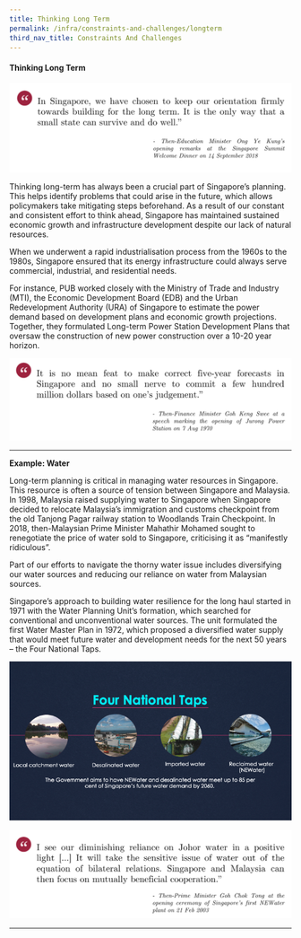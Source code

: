 ```yaml
---
title: Thinking Long Term
permalink: /infra/constraints-and-challenges/longterm
third_nav_title: Constraints And Challenges
---
```

#### Thinking Long Term

![Alt text for image on Isomer site](/images/infrastructure/constraints-and-challenges/Screenshot%202021-07-5355.png)

Thinking long-term has always been a crucial part of Singapore’s planning. This helps identify problems that could arise in the future, which allows policymakers take mitigating steps beforehand. As a result of our constant and consistent effort to think ahead, Singapore has maintained sustained economic growth and infrastructure development despite our lack of natural resources.

When we underwent a rapid industrialisation process from the 1960s to the 1980s, Singapore ensured that its energy infrastructure could always serve commercial, industrial, and residential needs.

For instance, PUB worked closely with the Ministry of Trade and Industry (MTI), the Economic Development Board (EDB) and the Urban Redevelopment Authority (URA) of Singapore to estimate the power demand based on development plans and economic growth projections. Together, they formulated Long-term Power Station Development Plans that oversaw the construction of new power construction over a 10-20 year horizon.

![Alt text for image on Isomer site](/images/infrastructure/constraints-and-challenges/Screenshot%202021-07-01%20at%201355.png)

<hr>

<b>Example: Water</b>

Long-term planning is critical in managing water resources in Singapore. This resource is often a source of tension between Singapore and Malaysia. In 1998, Malaysia raised supplying water to Singapore when Singapore decided to relocate Malaysia’s immigration and customs checkpoint from the old Tanjong Pagar railway station to Woodlands Train Checkpoint. In 2018, then-Malaysian Prime Minister Mahathir Mohamed sought to renegotiate the price of water sold to Singapore, criticising it as “manifestly ridiculous”.

Part of our efforts to navigate the thorny water issue includes diversifying our water sources and reducing our reliance on water from Malaysian sources.

Singapore’s approach to building water resilience for the long haul started in 1971 with the Water Planning Unit’s formation, which searched for conventional and unconventional water sources. The unit formulated the first Water Master Plan in 1972, which proposed a diversified water supply that would meet future water and development needs for the next 50 years – the Four National Taps.

![Alt text for image on Isomer site](/images/infrastructure/constraints-and-challenges/image020.png)

![Alt text for image on Isomer site](/images/infrastructure/constraints-and-challenges/Screenshot%202021-07-014646.png)

<hr>
